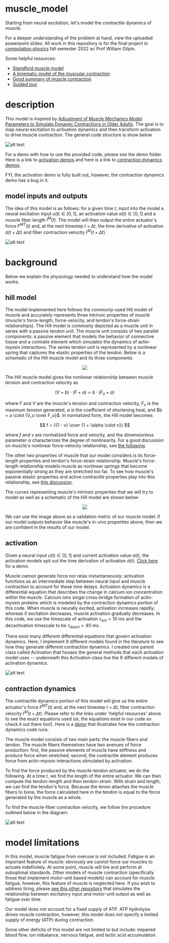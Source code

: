 # muscle_model

Starting from neural excitation, let's model the contractile dynamics of muscle.

For a deeper understanding of the problem at hand, view the uploaded powerpoint slides.  All work in this repository is for the final project in [computation physics](https://www.wgilpin.com/cphy/) fall semester 2022 w/ Prof William Gilpin.

Some helpful resources:
* [Standford muscle model](https://simtk-confluence.stanford.edu:8443/display/OpenSim/Muscle+Model+Theory+and+Publications)
* [A kinematic model of the muscular contraction](https://hrcak.srce.hr/file/114131)
* [Good summary of muscle contraction](https://www.nature.com/scitable/topicpage/the-sliding-filament-theory-of-muscle-contraction-14567666/)
* [Guided tour](https://simtk-confluence.stanford.edu:8443/download/attachments/2624181/CompleteDescriptionOfTheThelen2003MuscleModel.pdf?version=1&modificationDate=1319838594036&api=v2)
          
# description

This model is inspired by [Adjustment of Muscle Mechanics Model Parameters to Simulate Dynamic Contractions in Older Adults](https://doi.org/10.1115/1.1531112).  The goal is to map neural excitation to activation dynamics and then transform activation to drive muscle contraction.  The general code structure is show below

![alt text](https://github.com/jakemcgrath1999/muscle_model/blob/main/extras/Screenshot%202022-12-06%20at%2011.08.26%20AM.png)

For a demo with how to use the provided code, please see the demo folder.  Here is a link to [activation demos](https://github.com/jakemcgrath1999/muscle_model/blob/main/demos/activation_demo.ipynb) and here is a link to [contraction dynamics demos](https://github.com/jakemcgrath1999/muscle_model/blob/main/demos/contraction_demo%20(1).ipynb).

FYI, the activation demo is fully built out, however, the contraction dynamics demo has a bug in it.

## model inputs and outputs

The idea of this model is as follows:  for a given time $t$, input into the model a neural excitation input $u(t) \in [0,1]$, an activation value $a(t) \in [0,1]$ and a muscle fiber length $l^M(t)$.  The model will then output the entire actuator's force $F^{MT}(t)$ and, at the next timestep $t + \Delta t$, the time derivative of activation $\dot{a}(t + \Delta t)$ and fiber contraction velocity $\dot{l}^M(t + \Delta t)$.

![alt text](https://github.com/jakemcgrath1999/muscle_model/blob/main/extras/Screenshot%202022-12-06%20at%2011.05.46%20AM.png)

# background

Below we explain the physiology needed to understand how the model works.

## hill model

The model implemented here follows the commonly-used Hill model of muscle and accurately represents three intrinsic properties of muscle (muscle's force-length, force-velocity, and tendon's force-strain relationships).  The Hill model is commonly depicted as a muscle unit in series with a passive tendon unit.  The muscle unit consists of two parallel components:  a passive element that models the behavior of connective tissue and a contralie element which simulates the dynamics of actin-myosin interactions.  The series tendon unit is represented by a nonlinear spring that captures the elastic properties of the tendon.  Below is a schematic of the Hill muscle model and its three components

<p align="center">
  <img src="https://github.com/jakemcgrath1999/muscle_model/blob/main/extras/Hill-muscle-model-comprising-the-contractile-element-CE-whose-length-is-indicated-as.png">
</p>

The Hill muscle model gives the nonlinear relationship between muscle tension and contraction velocity as

$$ {(V+b)} \cdot {(F+a)} = {b \cdot (F_o+a)} $$

where $F$ and $V$ are the muscle's tension and contraction velocity, $F_o$ is the maximum tension generated, $a$ is the coefficient of shortening heat, and $b = a \cdot {V_o \over F_o}$.  In normalized form, the Hill model becomes

$$ f = {{1 - v} \over {1 + \alpha \cdot v}} $$

where $f$ and $v$ are normalized force and velocity, and the dimensionless parameter $\alpha$ characterizes the degree of nonlinearity.  For a good discussion on muscle's nonlinear force-velocity relationship, see [the following](https://www.brown.edu/Departments/Engineering/Courses/En123/Lectures/HillEqn.htm#:~:text=Therefore%20power%20is%20force%20X,power%20output%20for%20the%20muscle.).

The other two properties of muscle that our model considers is its force-length properties and tendon's force-strain relationship.  Muscle's force-length relationship models muscle as nonlinear springs that become exponentially strong as they are stretched too far.  To see how muscle's passive elastic properties and active contractile properties play into this relationship, see [this discussion](https://www.brown.edu/Departments/Engineering/Courses/En123/MuscleExp/Length_Tension.htm).

The curves representing muscle's intrinsic properties that we will try to model as well as a schematic of the Hill model are shown below:

<p align="center">
  <img src="https://asmedc.silverchair-cdn.com/asmedc/content_public/journal/biomechanical/125/1/10.1115_1.1531112/4/004301j.1.jpeg?Expires=1673363444&Signature=pPblMs8CAh13FzDwQki4XE72z484CxEmgGOMUooAFXLm-IXNkbYiLumMCaTS40YyN2pKWbOuo9B5GkWmh9y5qh2kPHMEP64~i1ehIp7Ua9G9O4J~xS2FKVL7KQI3jJKEvkSyw6Dt6KU~nqDeeF4yI-ekOG-uK9pW6Qe40NagIB4iXnAp7snmj~PIV7A1MdQ1la-AMSJJswMYPOcxup13hXW7JWeH5AE~PPVM~sqiWLuXzvjunEhpiPCmUNCF11HgtizZ2H2d1BwEM2XlTy3xjxTx-WnwUmp0N2tw32iuZi-Y9B5UBszoXBTrTw6LMH80DIRIF6pm-2y-dnMvI0jQrw__&Key-Pair-Id=APKAIE5G5CRDK6RD3PGA">
</p>

We can use the image above as a validation metric of our muscle model:  if our model outputs behavior like muscle's in-vivo properties above, then we are confident in the results of our model.

## activation

Given a neural input $u(t) \in [0,1]$ and current activation value $a(t)$, the activation models spit out the time derivation of activation $\dot{a}(t)$.  [Click here](https://github.com/jakemcgrath1999/muscle_model/blob/main/demos/activation_demo.ipynb) for a demo.

Muscle cannot generate force nor relax instantaneously: activation functions as an intermediate step between neural input and muscle contraction to account for these time delays.  Activation dynamics is a differential equation that describes the change in calcium ion concentration within the muscle.  Calcium ions singal cross-bridge formation of actin-myosin proteins which is modeled by the contraction dynamics portion of this code.  When muscle is neurally excited, activation increases rapidly; whereas if excitation decreases, muscle activation gradually decreases.  In this code, we use the timescale of activation $\tau_{act} = 10$ ms and the decactivation timescale to be $\tau_{deact} = 40$ ms.

There exist many different differential equations that govern activation dynamics.  Here, I implement 9 different models found in the literature to see how they generate different contraction dynamics.  I created one parent class called Activation that houses the general methods that each activation model uses -- underneath this Activation class live the 9 different models of activation dynamics.

![alt text](https://github.com/jakemcgrath1999/muscle_model/blob/main/extras/Screenshot%202022-12-06%20at%2011.07.12%20AM.png)

## contraction dynamics

The contractile dynamics portion of this model will give us the entire actuator's force $F^{MT}(t)$ and, at the next timestep $t + \Delta t$, fiber contraction velocity $\dot{l}^M(t + \Delta t)$.  Please refer to the links under 'helpful resources' above to see the exact equations used (or, the equations exist in our code so check it out there too!).  Here is a [demo](https://github.com/jakemcgrath1999/muscle_model/blob/main/demos/contraction_demo%20(1).ipynb) that illustrates how the contraction dynamics code runs.

The muscle model consists of two main parts:  the muscle fibers and tendon.  The muscle fibers themselves have two avenues of force production:  first, the passive elements of muscle have stiffness and produce force when stretched; second, the contractile element produces force from actin-myosin interactions stimulated by activation.

To find the force produced by the muscle-tendon actuator, we do the following.  At a time $t$, we find the length of the entire actuator.  We can then compute the tendon-length and then tendon-strain.  With strain and length, we can find the tendon's force.  Because the tenon attaches the muscle fibers to bone, the force calculated here in the tendon is equal to the force generated by the muscle as a whole.

To find the muscle-fiber contraction velocity, we follow the procedure outlined below in the diagram:

![alt text](https://github.com/jakemcgrath1999/muscle_model/blob/main/extras/Screenshot%202022-12-07%20at%202.03.07%20PM.png)

# model limitations
In this model, muscle fatigue from overuse is not included.  Fatigue is an important feature of muscle: obviously we cannot force our muscles to actuate indefinitely.  At some point, muscle will tire and perform at suboptimal standards.  Other models of muscle contraction (specifically those that implement motor-unit based models) can account for muscle fatigue, however, this feature of muscle is neglected here.  If you wish to address tiring, please [see this other repository](https://github.com/iandanforth/pymuscle/blob/master/README.md) that simulates the relationship between excitatory input and motor-unit output as well as fatigue over time.

Our model does not account for a fixed supply of ATP.  ATP hydrolysis drives muscle contraction, however, this model does not specify a limited supply of energy (ATP) during contraction.

Some other deficits of this model are not limited to but include: impaired blood flow, ion imbalance, nervous fatigue, and lactic acid accumulation.
